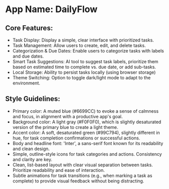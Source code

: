# **App Name**: DailyFlow

## Core Features:

- Task Display: Display a simple, clear interface with prioritized tasks.
- Task Management: Allow users to create, edit, and delete tasks.
- Categorization & Due Dates: Enable users to categorize tasks with labels and due dates.
- Smart Task Suggestions: AI tool to suggest task labels, prioritize them based on estimated time to complete vs. due date, or add sub-tasks.
- Local Storage: Ability to persist tasks locally (using browser storage)
- Theme Switching: Option to toggle dark/light mode to adapt to the environment.

## Style Guidelines:

- Primary color: A muted blue (#6699CC) to evoke a sense of calmness and focus, in alignment with a productive app's goal.
- Background color: A light gray (#F0F0F0), which is slightly desaturated version of the primary blue to create a light theme.
- Accent color: A soft, desaturated green (#99C794), slightly different in hue, for task completion confirmations or successful actions.
- Body and headline font: 'Inter', a sans-serif font known for its readability and clean design.
- Simple, outline-style icons for task categories and actions. Consistency and clarity are key.
- Clean, list-based layout with clear visual separation between tasks. Prioritize readability and ease of interaction.
- Subtle animations for task transitions (e.g., when marking a task as complete) to provide visual feedback without being distracting.